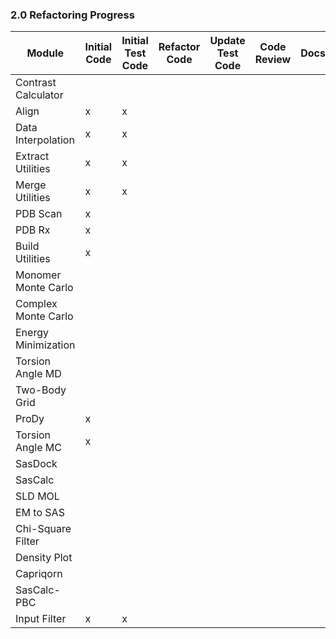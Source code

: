 
### 2.0 Refactoring Progress



| Module              | Initial Code | Initial Test Code | Refactor Code | Update Test Code | Code Review | Docs | Sassie-web Alpha | Sassie-web Beta | Sassie-web |
|---------------------|--------------|-------------------|---------------|------------------|-------------|------|------------------|-----------------|------------|
| Contrast Calculator |              |
| Align               |      x       |         x 
| Data Interpolation  |      x       |         x 
| Extract Utilities   |      x       |         x
| Merge Utilities     |      x       |         x
| PDB Scan            |      x       |   
| PDB Rx              |      x       |    
| Build Utilities     |      x       |   
| Monomer Monte Carlo |              |       
| Complex Monte Carlo |              |    
| Energy Minimization |              |    
| Torsion Angle MD    |              |     
| Two-Body Grid       |              |     
| ProDy               |      x       |   
| Torsion Angle MC    |      x       |        
| SasDock             |              |      
| SasCalc             |              |  
| SLD MOL             |              |   
| EM to SAS           |              |        
| Chi-Square Filter   |              |      
| Density Plot        |              |  
| Capriqorn           |              |      
| SasCalc-PBC         |              |  
| Input Filter        |      x       |         x 


